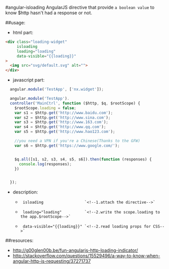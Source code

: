 #angular-isloading
AngularJS directive that provide `a boolean value` to know $http hasn&#39;t had a response or not.


##usage:
+ html part:
```html
<div class="loading-widget"
     isloading
     loading="loading"
     data-visible="{{loading}}"
>
  <img src="svg/default.svg" alt="">
</div>

```
+ javascript part:
```javascript
  angular.module('TestApp', ['nx.widget']);

  angular.module('TestApp').
  controller('MainCtrl', function ($http, $q, $rootScope) {
    $rootScope.loading = false;
    var s1 = $http.get('http://www.baidu.com');
    var s2 = $http.get('http://www.sina.com');
    var s3 = $http.get('http://www.163.com');
    var s4 = $http.get('http://www.qq.com');
    var s5 = $http.get('http://www.hao123.com');

    //you need a VPN if you're a Chinese(Thanks to the GFW)
    var s6 = $http.get('https://www.google.com/');


    $q.all([s1, s2, s3, s4, s5, s6]).then(function (responses) {
      console.log(responses);
    })


  });

```

+ description:

  -      isloading                  `<!--1.attach the directive-->`
  -      loading="loading"          `<!--2.write the scope.loading to the app.$rootScope-->`
  -      data-visible="{{loading}}" `<!--2.read loading props for CSS-->`


##resources:
+ http://g00glen00b.be/fun-angularjs-http-loading-indicator/
+ http://stackoverflow.com/questions/15529496/a-way-to-know-when-angular-http-is-requesting/37271737
